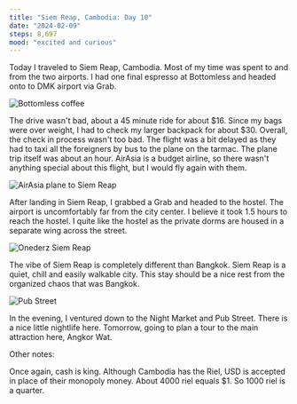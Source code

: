 ```yaml
---
title: "Siem Reap, Cambodia: Day 10"
date: "2024-02-09"
steps: 8,697
mood: "excited and curious"
---
```


Today I traveled to Siem Reap, Cambodia. Most of my time was spent to and from the two airports. I had one final espresso at Bottomless and headed onto to DMK airport via Grab.

![Bottomless coffee](/images/bottomless-final.jpeg)

The drive wasn't bad, about a 45 minute ride for about $16. Since my bags were over weight, I had to check my larger backpack for about $30. Overall, the check in process wasn't too bad. The flight was a bit delayed as they had to taxi all the foreigners by bus to the plane on the tarmac. The plane trip itself was about an hour. AirAsia is a budget airline, so there wasn't anything special about this flight, but I would fly again with them.

![AirAsia plane to Siem Reap](/images/airasia.jpeg)

After landing in Siem Reap, I grabbed a Grab and headed to the hostel. The airport is uncomfortably far from the city center. I believe it took 1.5 hours to reach the hostel. I quite like the hostel as the private dorms are housed in a separate wing across the street.

![Onederz Siem Reap](/images/onederz-siem-reap.jpeg)

The vibe of Siem Reap is completely different than Bangkok. Siem Reap is a quiet, chill and easily walkable city. This stay should be a nice rest from the organized chaos that was Bangkok.

![Pub Street](/images/pubstreet.jpeg)

In the evening, I ventured down to the Night Market and Pub Street. There is a nice little nightlife here. Tomorrow, going to plan a tour to the main attraction here, Angkor Wat.

Other notes:

Once again, cash is king. Although Cambodia has the Riel, USD is accepted in place of their monopoly money. About 4000 riel equals $1. So 1000 riel is a quarter.
